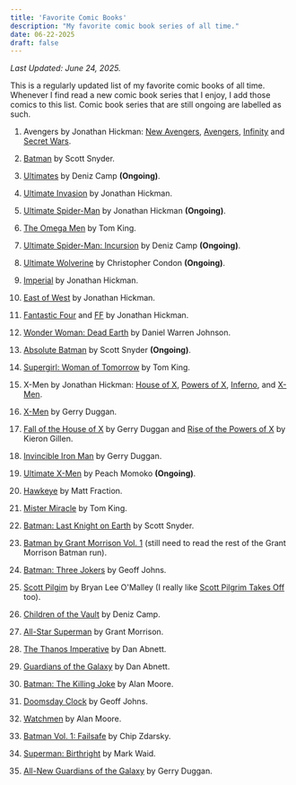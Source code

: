 ```yaml
---
title: 'Favorite Comic Books'
description: "My favorite comic book series of all time."
date: 06-22-2025
draft: false
---
```


*Last Updated: June 24, 2025.*

This is a regularly updated list of my favorite comic books of all time. Whenever I find read a new comic book series that I enjoy, I add those comics to this list. Comic book series that are still ongoing are labelled as such.

1. Avengers by Jonathan Hickman: [New Avengers](https://www.marvel.com/comics/series/16451/new_avengers_2013_2015), [Avengers](https://www.marvel.com/comics/series/16452/avengers_2012_-_2015), [Infinity](https://www.marvel.com/comics/series/17735/infinity_2013) and [Secret Wars](https://www.marvel.com/comics/series/19648/secret_wars_2015_2016).

2. [Batman](https://www.dcuniverseinfinite.com/comics/series/batman-2011-2016/e98b04b0-b3b3-4fda-b735-3c120c7c4f4a) by Scott Snyder.

3. [Ultimates](https://www.marvel.com/comics/series/38865/ultimates_2024_present) by Deniz Camp **(Ongoing)**.

4. [Ultimate Invasion](https://www.marvel.com/comics/series/33281/ultimate_invasion_2023_-_present) by Jonathan Hickman.

5. [Ultimate Spider-Man](https://www.marvel.com/comics/series/38809/ultimate_spider-man_2024_-_present) by Jonathan Hickman **(Ongoing)**.

6. [The Omega Men](https://www.dcuniverseinfinite.com/comics/series/the-omega-men-2015-2016/60b3893d-c9df-47f5-b1ae-ffbca548bf29) by Tom King.

7. [Ultimate Spider-Man: Incursion](https://www.marvel.com/comics/series/43373/ultimate_spiderman_incursion_2025_present) by Deniz Camp **(Ongoing)**.

8. [Ultimate Wolverine](https://www.marvel.com/comics/series/42303/ultimate_wolverine_2025_present) by Christopher Condon **(Ongoing)**.

9. [Imperial](https://www.marvel.com/comics/series/42471/imperial_2025_present) by Jonathan Hickman.
  
10. [East of West](https://imagecomics.com/comics/series/east-of-west) by Jonathan Hickman.

11.  [Fantastic Four](https://www.marvel.com/comics/series/421/fantastic_four_1998_2012) and [FF](https://www.marvel.com/comics/series/13440/ff_2011_2012) by Jonathan Hickman.

12.  [Wonder Woman: Dead Earth](https://www.dc.com/graphic-novels/wonder-woman-dead-earth-2019/wonder-woman-dead-earth) by Daniel Warren Johnson.

13.  [Absolute Batman](https://www.dc.com/comics/absolute-batman-2024/absolute-batman-1) by Scott Snyder **(Ongoing)**.

14.  [Supergirl: Woman of Tomorrow](https://www.dcuniverseinfinite.com/comics/series/supergirl-woman-of-tomorrow-2021/0e8f2a1d-a627-4286-a3c7-f88c7e458a63) by Tom King.

15. X-Men by Jonathan Hickman: [House of X](https://www.marvel.com/comics/series/26338/house_of_x_2019), [Powers of X](https://www.marvel.com/comics/series/26340/powers_of_x_2019), [Inferno](https://www.marvel.com/comics/series/32954/inferno_2021_2022), and [X-Men](https://www.marvel.com/comics/series/27567/xmen_2019_2021).

16. [X-Men](https://www.marvel.com/comics/series/31324/xmen_2021_present) by Gerry Duggan.

17. [Fall of the House of X](https://www.marvel.com/comics/series/38458/fall_of_the_house_of_x_2024_present) by Gerry Duggan and [Rise of the Powers of X](https://www.marvel.com/comics/series/38472/rise_of_the_powers_of_x_2024_present) by Kieron Gillen.

18. [Invincible Iron Man](https://www.marvel.com/comics/series/34717/invincible_iron_man_2022_present) by Gerry Duggan.

19. [Ultimate X-Men](https://www.marvel.com/comics/series/38817/ultimate_xmen_2024_present) by Peach Momoko **(Ongoing)**.

20. [Hawkeye](https://www.marvel.com/comics/series/16309/hawkeye_2012_2015) by Matt Fraction.

21. [Mister Miracle](https://www.dc.com/graphic-novels/mister-miracle-2017/mister-miracle) by Tom King.

22. [Batman: Last Knight on Earth](https://www.dc.com/graphic-novels/batman-last-knight-on-earth-2019/batman-last-knight-on-earth) by Scott Snyder.

23. [Batman by Grant Morrison Vol. 1](https://www.dc.com/graphic-novels/batman-by-grant-morrison-omnibus-2018/batman-by-grant-morrison-omnibus-vol-1) (still need to read the rest of the Grant Morrison Batman run).

24. [Batman: Three Jokers](https://www.dc.com/graphic-novels/batman-three-jokers) by Geoff Johns.

25. [Scott Pilgim](https://oni-press.myshopify.com/collections/scott-pilgrim) by Bryan Lee O'Malley (I really like [Scott Pilgrim Takes Off](https://www.netflix.com/title/81153115) too).

26. [Children of the Vault](https://www.marvel.com/comics/series/36896/children_of_the_vault_2023_present) by Deniz Camp.

27. [All-Star Superman](https://www.dc.com/graphic-novels/all-star-superman-2005/all-star-superman) by Grant Morrison.

28. [The Thanos Imperative](https://www.marvel.com/comics/series/9950/the_thanos_imperative_2010) by Dan Abnett.

29. [Guardians of the Galaxy](https://www.marvel.com/comics/series/4885/guardians_of_the_galaxy_2008_2010) by Dan Abnett.

30. [Batman: The Killing Joke](https://www.dc.com/graphic-novels/batman-the-killing-joke-the-deluxe-edition) by Alan Moore.

31. [Doomsday Clock](https://www.dcuniverseinfinite.com/collections/story-doomsday-clock) by Geoff Johns. 

32. [Watchmen](https://www.dc.com/graphic-novels/watchmen-1986/watchmen) by Alan Moore.

33. [Batman Vol. 1: Failsafe](https://www.dc.com/graphic-novels/batman-2016/batman-vol-1-failsafe) by Chip Zdarsky.

34. [Superman: Birthright](https://www.dc.com/graphic-novels/superman-birthright-the-deluxe-edition) by Mark Waid.

35. [All-New Guardians of the Galaxy](https://www.marvel.com/comics/series/23058/allnew_guardians_of_the_galaxy_2017) by Gerry Duggan.
